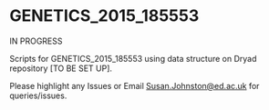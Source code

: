 # GENETICS_2015_185553

IN PROGRESS

Scripts for GENETICS_2015_185553 using data structure on Dryad repository [TO BE SET UP].

Please highlight any Issues or Email Susan.Johnston@ed.ac.uk for queries/issues.
